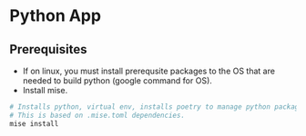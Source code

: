 # Python App

## Prerequisites

- If on linux, you must install prerequsite packages to the OS
that are needed to build python (google command for OS).
- Install mise.

```sh
# Installs python, virtual env, installs poetry to manage python packages.
# This is based on .mise.toml dependencies.
mise install
```